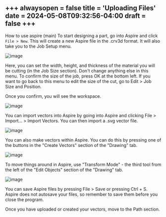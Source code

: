 +++
alwaysopen = false
title = 'Uploading Files'
date = 2024-05-08T09:32:56-04:00
draft = false
+++
---

How to use aspire (main)
To start designing a part, go into Aspire and click `File > New`. This will create a new Aspire file in the .crv3d format. It will also take you to the Job Setup menu. 

![image](/images/237.png) 

Here, you can set the width, height, and thickness of the material you will be cutting (in the Job Size section). Don't change anything else in this menu. To confirm the size of the job, press OK at the bottom left. If you want to go back to this menu to edit the size of the cut, go to Edit > Job Size and Position.

Once you confirm, you will see the workspace.

![image](/images/238.png)

You can import vectors into Aspire by going into Aspire and clicking File > Import... > Import Vectors. You can then import a .svg vector file.

![image](/images/239.png)

You can also make vectors within Aspire. You can do this by pressing one of the buttons in the "Create Vectors" section of the "Drawing" tab.

![image](/images/240.png)

To move things around in Aspire, use "Transform Mode" - the third tool from the left of the "Edit Objects" section of the "Drawing" tab.

![image](/images/241.png)

You can save Aspire files by pressing File > Save or pressing Ctrl + S. Aspire does not autosave your files, so remember to save them before you close the program.

Once you have uploaded or created your vectors, move to the Path section.
